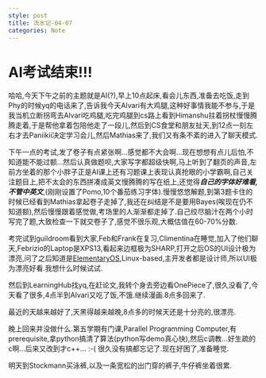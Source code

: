 ```yaml
---
style: post
title: 流水记-04-07
categories: Note
---
```

# AI考试结束!!!

哈哈,今天下午之前的主题就是AI(?),早上10点起床,看会儿东西,准备去吃饭,走到Phy的时候yq的电话来了,告诉我今天Alvari有大鸡腿,这种好事情我能不参与,于是我当机立断拐弯去Alvari吃鸡腿,吃完鸡腿到cs路上看到Himanshu拄着拐杖慢慢腾腾走着,于是帮他拿着包陪他走了一段儿,然后到CS食堂和朋友扯天,到12点一刻左右才去Paniikii决定学习会儿,然后Mathias来了,我们又有条不紊的进入了聊天模式.

下午一点的考试,发了卷子有点紧张啊...感觉都不大会啊...现在想想有点儿后怕,不知道能不能过额...然后认真做题呗,大家写字都超级快啊,马上听到了翻页的声音,左前方坐着的那个小胖子正是AI课上还有习题课上表现认真抢眼的小学霸啊,自己关注题目上,把不太会的东西拼凑成英文慢腾腾的写在纸上,还觉得***自己的字体好难看,不管中英文***,(刚刚设置了Pomo,10个番茄练习字体).慢慢悠悠解题,到第3题卡住的时候已经看到Mathias拿起卷子走掉了,我还在纠结是不是要用Bayes(唉现在仍不知道额),然后慢慢跟着感觉做,考场里的人渐渐都走掉了.自己绞尽脑汁在两个小时写完了题,大致检查一下就交卷子了,感觉不很乐观,大概估值在60-70%分数.

考完试到guildroom看到大家,Feb和Frank在复习,Climentina在睡觉,加入了他们聊天,Febrizio的Laptop是XPS13,看起来边框极为SHARP,打开之后OS的UI设计极为漂亮,问了之后知道是[ElementaryOS][eos],Linux-based,主开发者都是设计师,所以UI极为漂亮好看.我想什么时候试试.

然后到LearningHub找yq,在赶论文,我转个身去旁边看OnePiece了,很久没看了,今天看了很多,4点半到Alvari又吃了饭,不饿.继续漫画.8点多回来了.

最近的天越来越好了,天黑得越来越晚,8点多的时候天还是十分亮的,很漂亮.

晚上回来并没做什么.第五学期有门课,Parallel Programming Computer,有prerequisite,拿python搞清了算法(python写demo真心快),然后c调教...好生疏的c啊...后来又改到才c++... :-( 很久没有搞都忘记了.现在好困了,准备睡觉.

明天到Stockmann买泳裤,以及一条宽松的出门穿的裤子,牛仔裤坐着很累.

[eos]: https://elementary.io/
